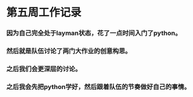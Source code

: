 # 第五周工作记录

### 因为自己完全处于layman状态，花了一点时间入门了python。

### 然后就是队伍讨论了两门大作业的创意构思。
### 之后我们会更深层的讨论。


### 之后我会先把python学好，然后跟着队伍的节奏做好自己的事情。